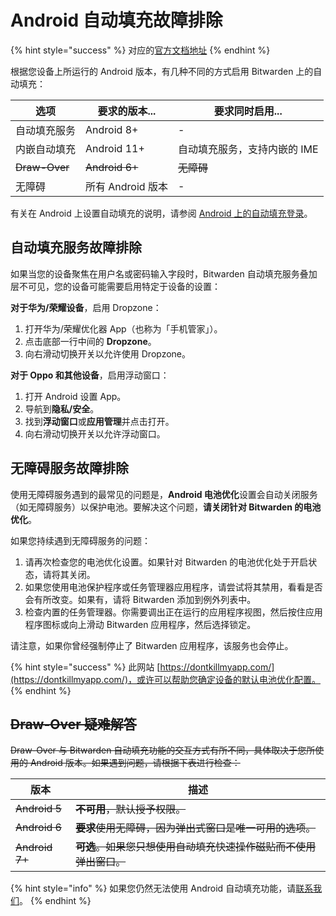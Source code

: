 # Android 自动填充故障排除

{% hint style="success" %}
对应的[官方文档地址](https://bitwarden.com/help/article/auto-fill-android-troubleshooting/)
{% endhint %}

根据您设备上所运行的 Android 版本，有几种不同的方式启用 Bitwarden 上的自动填充：

| 选项            | 要求的版本...       | 要求同时启用...        |
| ------------- | -------------- | ---------------- |
| 自动填充服务        | Android 8+     | -                |
| 内嵌自动填充        | Android 11+    | 自动填充服务，支持内嵌的 IME |
| ~~Draw-Over~~ | ~~Android 6+~~ | ~~无障碍~~          |
| 无障碍           | 所有 Android 版本  | -                |

有关在 Android 上设置自动填充的说明，请参阅 [Android 上的自动填充登录](../autofill-from/autofill-from-android.md)。

## 自动填充服务故障排除 <a href="#troubleshooting-the-autofill-service" id="troubleshooting-the-autofill-service"></a>

如果当您的设备聚焦在用户名或密码输入字段时，Bitwarden 自动填充服务叠加层不可见，您的设备可能需要启用特定于设备的设置：

**对于华为/荣耀设备**，启用 Dropzone：

1. 打开华为/荣耀优化器 App（也称为「手机管家」）。
2. 点击底部一行中间的 **Dropzone**。
3. 向右滑动切换开关以允许使用 Dropzone。

**对于 Oppo 和其他设备**，启用浮动窗口：

1. 打开 Android 设置 App。
2. 导航到**隐私/安全**。
3. 找到**浮动窗口**或**应用管理**并点击打开。
4. 向右滑动切换开关以允许浮动窗口。

## 无障碍服务故障排除 <a href="#troubleshooting-the-accessibility-service" id="troubleshooting-the-accessibility-service"></a>

使用无障碍服务遇到的最常见的问题是，**Android 电池优化**设置会自动关闭服务（如无障碍服务）以保护电池。要解决这个问题，**请关闭针对 Bitwarden 的电池优化**。

如果您持续遇到无障碍服务的问题：

1. 请再次检查您的电池优化设置。如果针对 Bitwarden 的电池优化处于开启状态，请将其关闭。
2. 如果您使用电池保护程序或任务管理器应用程序，请尝试将其禁用，看看是否会有所改变。如果有，请将 Bitwarden 添加到例外列表中。
3. 检查内置的任务管理器。你需要调出正在运行的应用程序视图，然后按住应用程序图标或向上滑动 Bitwarden 应用程序，然后选择锁定。

请注意，如果你曾经强制停止了 Bitwarden 应用程序，该服务也会停止。

{% hint style="success" %}
此网站 [https://dontkillmyapp.com/](https://dontkillmyapp.com/)，或许可以帮助您确定设备的默认电池优化配置。
{% endhint %}

## ~~Draw-Over 疑难解答~~ <a href="#troubleshooting-draw-over" id="troubleshooting-draw-over"></a>

~~Draw-Over 与 Bitwarden 自动填充功能的交互方式有所不同，具体取决于您所使用的 Android 版本。如果遇到问题，请根据下表进行检查：~~

| 版本             | 描述                                    |
| -------------- | ------------------------------------- |
| ~~Android 5~~  | ~~**不可用**，默认授予权限。~~                   |
| ~~Android 6~~  | ~~**要求**使用无障碍，因为弹出式窗口是唯一可用的选项。~~      |
| ~~Android 7+~~ | ~~**可选**。如果您只想使用自动填充快速操作磁贴而不使用弹出窗口。~~ |

{% hint style="info" %}
如果您仍然无法使用 Android 自动填充功能，请[联系我们](https://bitwarden.com/contact)。
{% endhint %}
